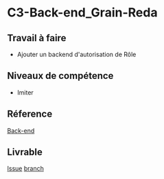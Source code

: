 # C3-Back-end_Grain-Reda

## Travail à faire

- Ajouter un backend d'autorisation de Rôle

## Niveaux de compétence

- Imiter

## Réference

[Back-end](https://laravel.com/)

## Livrable

[Issue](https://github.com/labs-web/prototype/issues/197)
[branch](https://github.com/labs-web/prototype/tree/197-autorisation_gestion-roles-backend)